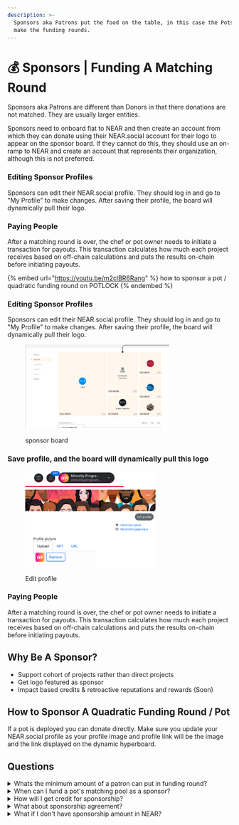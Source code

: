 ```yaml
---
description: >-
  Sponsors aka Patrons put the food on the table, in this case the Pots that
  make the funding rounds.
---
```


# 💰 Sponsors | Funding A Matching Round

Sponsors aka Patrons are different than Donors in that there donations are not matched. They are usually larger entities.

Sponsors need to onboard fiat to NEAR and then create an account from which they can donate using their NEAR.social account for their logo to appear on the sponsor board. If they cannot do this, they should use an on-ramp to NEAR and create an account that represents their organization, although this is not preferred.

### Editing Sponsor Profiles

Sponsors can edit their NEAR.social profile. They should log in and go to "My Profile" to make changes. After saving their profile, the board will dynamically pull their logo.

### Paying People

After a matching round is over, the chef or pot owner needs to initiate a transaction for payouts. This transaction calculates how much each project receives based on off-chain calculations and puts the results on-chain before initiating payouts.

{% embed url="https://youtu.be/m2clBR6Rang" %}
how to sponsor a pot / quadratic funding round on POTLOCK
{% endembed %}

### Editing Sponsor Profiles

Sponsors can edit their NEAR.social profile. They should log in and go to "My Profile" to make changes. After saving their profile, the board will dynamically pull their logo.



<figure><img src="../.gitbook/assets/Screenshot 2024-02-13 at 2.07.52 AM.png" alt=""><figcaption><p>sponsor board</p></figcaption></figure>

### Save profile, and the board will dynamically pull this logo



<figure><img src="../.gitbook/assets/savenearsocialpage.png" alt=""><figcaption><p>Edit profile</p></figcaption></figure>

### Paying People

After a matching round is over, the chef or pot owner needs to initiate a transaction for payouts. This transaction calculates how much each project receives based on off-chain calculations and puts the results on-chain before initiating payouts.



## Why Be A Sponsor?

* Support cohort of projects rather than direct projects
* Get logo featured as sponsor
* Impact based credits & retroactive reputations and rewards (Soon)

## How to Sponsor A Quadratic Funding Round / Pot

If a pot is deployed you can donate directly. Make sure you update your NEAR.social profile as your profile image and profile link will be the image and the link displayed on the dynamic hyperboard.





## Questions

<details>

<summary>Whats the minimum amount of a patron can put in funding round?</summary>

Their is no minimum. However round managers will be working closely with patrons for soft commits.

</details>

<details>

<summary>When can I fund a pot's matching pool as a sponsor?</summary>

Any time from the point the pot contract is deployed, until the payouts

</details>

<details>

<summary>How will I get credit for sponsorship?</summary>

Your sponsorship amount and logo will be pulled from the near.social account you are donating from

</details>

<details>

<summary>What about sponsorship agreement?</summary>

If you need an agreement for sponsorship, it is up to the Pot Owner, Admin, or Chef to close this

</details>

<details>

<summary>What if I don't have sponsorship amount in NEAR?</summary>

You will need to onramp or work with Pot owner to help convert to NEAR to put on chain.

</details>
